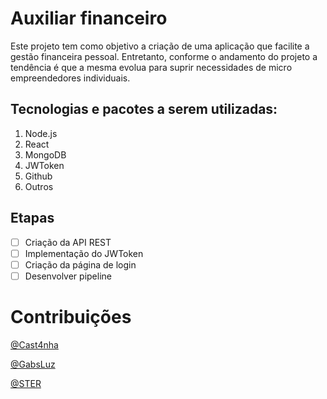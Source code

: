# Auxiliar financeiro
Este projeto tem como objetivo a criação de uma aplicação que facilite a gestão financeira pessoal. Entretanto, conforme o andamento do projeto a tendência é que a mesma evolua para suprir necessidades de micro empreendedores individuais.

## Tecnologias e pacotes a serem utilizadas:
 1. Node.js
 2. React
 3. MongoDB
 4. JWToken
 5. Github
 6. Outros

## Etapas

- [ ] Criação da API REST
- [ ] Implementação do JWToken
- [ ] Criação da página de login
- [ ] Desenvolver pipeline

# Contribuições

[@Cast4nha](https://github.com/Cast4nha)

[@GabsLuz](https://github.com/GabsLUZ)

[@STER](https://github.com/)